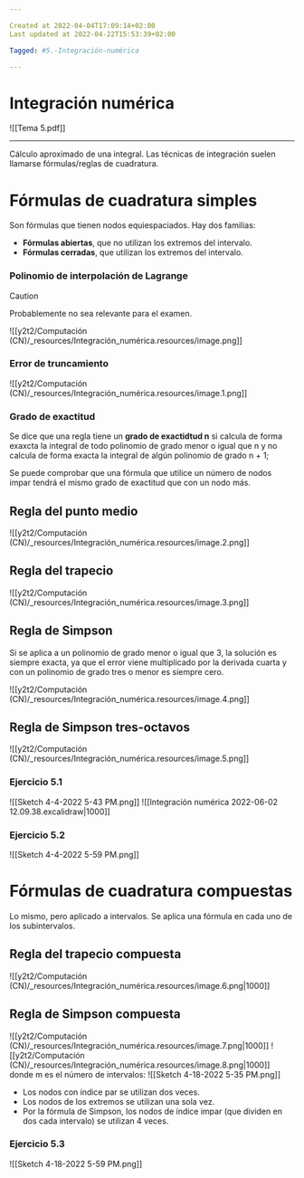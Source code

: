 ```yaml
---

Created at 2022-04-04T17:09:14+02:00
Last updated at 2022-04-22T15:53:39+02:00

Tagged: #5.-Integración-numérica

---
```


# Integración numérica

![[Tema 5.pdf]]


* * *


Cálculo aproximado de una integral.
Las técnicas de integración suelen llamarse fórmulas/reglas de cuadratura.


# Fórmulas de cuadratura simples
Son fórmulas que tienen nodos equiespaciados. Hay dos familias:

* **Fórmulas abiertas**, que no utilizan los extremos del intervalo.
* **Fórmulas cerradas**, que utilizan los extremos del intervalo.



### Polinomio de interpolación de Lagrange
> [!CAUTION]
> Probablemente no sea relevante para el examen.

![[y2t2/Computación (CN)/_resources/Integración_numérica.resources/image.png]]

### Error de truncamiento
![[y2t2/Computación (CN)/_resources/Integración_numérica.resources/image.1.png]]


### Grado de exactitud
Se dice que una regla tiene un **grado de exactidtud n** si calcula de forma exaxcta la integral de todo polinomio de grado menor o igual que n y no calcula de forma exacta la integral de algún polinomio de grado n + 1;

Se puede comprobar que una fórmula que utilice un número de nodos impar tendrá el mismo grado de exactitud que con un nodo más.


## Regla del punto medio
![[y2t2/Computación (CN)/_resources/Integración_numérica.resources/image.2.png]]


## Regla del trapecio
![[y2t2/Computación (CN)/_resources/Integración_numérica.resources/image.3.png]]


## Regla de Simpson
Si se aplica a un polinomio de grado menor o igual que 3, la solución es siempre exacta, ya que el error viene multiplicado por la derivada cuarta y con un polinomio de grado tres o menor es siempre cero.

![[y2t2/Computación (CN)/_resources/Integración_numérica.resources/image.4.png]]


## Regla de Simpson tres-octavos

![[y2t2/Computación (CN)/_resources/Integración_numérica.resources/image.5.png]]


### Ejercicio 5.1
![[Sketch 4-4-2022 5-43 PM.png]]
![[Integración numérica 2022-06-02 12.09.38.excalidraw|1000]]

### Ejercicio 5.2
![[Sketch 4-4-2022 5-59 PM.png]]


# Fórmulas de cuadratura compuestas
Lo mismo, pero aplicado a intervalos.
Se aplica una fórmula en cada uno de los subintervalos.


## Regla del trapecio compuesta
![[y2t2/Computación (CN)/_resources/Integración_numérica.resources/image.6.png|1000]]


## Regla de Simpson compuesta
![[y2t2/Computación (CN)/_resources/Integración_numérica.resources/image.7.png|1000]]
![[y2t2/Computación (CN)/_resources/Integración_numérica.resources/image.8.png|1000]]
donde m es el número de intervalos:
![[Sketch 4-18-2022 5-35 PM.png]]

* Los nodos con índice par se utilizan dos veces.
* Los nodos de los extremos se utilizan una sola vez.
* Por la fórmula de Simpson, los nodos de índice impar (que dividen en dos cada intervalo) se utilizan 4 veces.



### Ejercicio 5.3
![[Sketch 4-18-2022 5-59 PM.png]]

